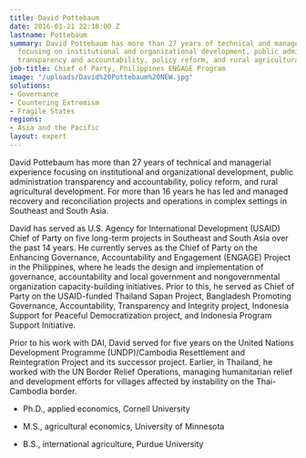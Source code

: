 ```yaml
---
title: David Pottebaum
date: 2016-01-21 22:18:00 Z
lastname: Pottebaum
summary: David Pottebaum has more than 27 years of technical and managerial experience
  focusing on institutional and organizational development, public administration
  transparency and accountability, policy reform, and rural agricultural development.
job-title: Chief of Party, Philippines ENGAGE Program
image: "/uploads/David%20Pottebaum%20NEW.jpg"
solutions:
- Governance
- Countering Extremism
- Fragile States
regions:
- Asia and the Pacific
layout: expert
---
```


David Pottebaum has more than 27 years of technical and managerial experience focusing on institutional and organizational development, public administration transparency and accountability, policy reform, and rural agricultural development. For more than 16 years he has led and managed recovery and reconciliation projects and operations in complex settings in Southeast and South Asia. 

David has served as U.S. Agency for International Development (USAID) Chief of Party on five long-term projects in Southeast and South Asia over the past 14 years. He currently serves as the Chief of Party on the Enhancing Governance, Accountability and Engagement (ENGAGE) Project in the Philippines, where he leads the design and implementation of governance, accountability and local government and nongovernmental organization capacity-building initiatives. Prior to this, he served as Chief of Party on the USAID-funded Thailand Sapan Project, Bangladesh Promoting Governance, Accountability, Transparency and Integrity project, Indonesia Support for Peaceful Democratization project, and Indonesia Program Support Initiative.

Prior to his work with DAI, David served for five years on the United Nations Development Programme (UNDP)/Cambodia Resettlement and Reintegration Project and its successor project. Earlier, in Thailand, he worked with the UN Border Relief Operations, managing humanitarian relief and development efforts for villages affected by instability on the Thai-Cambodia border.

* Ph.D., applied economics, Cornell University

* M.S., agricultural economics, University of Minnesota

* B.S., international agriculture, Purdue University
